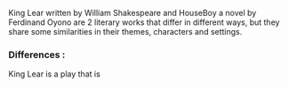 King Lear written by William Shakespeare and HouseBoy a novel by Ferdinand Oyono are 2 literary works that differ in different ways, but they share some similarities in their themes, characters and settings. 

### Differences :
King Lear is a play that is 